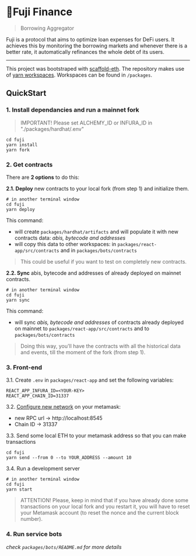# 🗻Fuji Finance

> Borrowing Aggregator

Fuji is a protocol that aims to optimize loan expenses for DeFi users. It achieves this by monitoring the borrowing markets and whenever there is a better rate, it automatically refinances the whole debt of its users.

---

This project was bootstraped with [scaffold-eth](https://github.com/austintgriffith/scaffold-eth). The repository makes use of [yarn workspaces](https://classic.yarnpkg.com/en/docs/workspaces). Workspaces can be found in `/packages`.

## QuickStart

### 1. Install dependancies and run a mainnet fork
> IMPORTANT! Please set ALCHEMY_ID or INFURA_ID in "./packages/hardhat/.env"
```
cd fuji
yarn install
yarn fork
```

### 2. Get contracts
There are **2 options** to do this:

**2.1. Deploy** new contracts to your local fork (from step 1) and initialize them.

```
# in another terminal window
cd fuji
yarn deploy
```
This command:
- will create `packages/hardhat/artifacts` and will populate it with new contracts data: *abis, bytecode and addresses*
- will copy this data to other workspaces: in `packages/react-app/src/contracts` and in `packages/bots/contracts`

> This could be useful if you want to test on completely new contracts.

**2.2. Sync** abis, bytecode and addresses of already deployed on mainnet contracts.
```
# in another terminal window
cd fuji
yarn sync
```
This command:
- will sync *abis, bytecode and addresses* of contracts already deployed on mainnet to `packages/react-app/src/contracts` and to `packages/bots/contracts`

> Doing this way, you'll have the contracts with all the historical data and events, till the moment of the fork (from step 1).

### 3. Front-end

3.1. Create `.env` in `packages/react-app` and set the following variables:
```
REACT_APP_INFURA_ID=<YOUR-KEY>
REACT_APP_CHAIN_ID=31337
```

3.2. [Configure new network](https://metamask.zendesk.com/hc/en-us/articles/360043227612-How-to-add-custom-Network-RPC-and-or-Block-Explorer) on your metamask:
- new RPC url -> http://localhost:8545
- Chain ID -> 31337

3.3. Send some local ETH to your metamask address so that you can make transactions
```
cd fuji
yarn send --from 0 --to YOUR_ADDRESS --amount 10
```

3.4. Run a development server
```
# in another terminal window
cd fuji
yarn start
```

> ATTENTION! Please, keep in mind that if you have already done some transactions on your local fork and you restart it, you will have to reset your Metamask account (to reset the nonce and the current block number).

### 4. Run service bots
_check `packages/bots/README.md` for more details_
